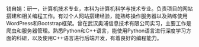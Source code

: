 钱自娟：研一，计算机技术专业，本科为计算机科学与技术专业。负责项目的网站搭建和相关编程工作。有过个人网站搭建经验，能熟练操作服务器以及熟练使用WordPress和Bootstrap框架。曾在武汉奥浦信息技术有限公司实习，主要工作是爬虫和服务器管理。熟悉Python和C++语言，能使用Python语言进行深度学习方面的科研，以及使用C++语言进行后端开发，有着良好的编程能力。